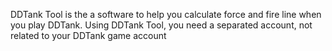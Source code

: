 DDTank Tool is the a software to help you calculate force and fire line when you play DDTank.
Using DDTank Tool, you need a separated account, not related to your DDTank game account